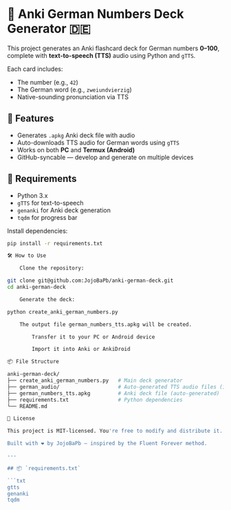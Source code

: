 # 🧠 Anki German Numbers Deck Generator 🇩🇪

This project generates an Anki flashcard deck for German numbers **0–100**, complete with **text-to-speech (TTS)** audio using Python and `gTTS`.

Each card includes:
- The number (e.g., `42`)
- The German word (e.g., `zweiundvierzig`)
- Native-sounding pronunciation via TTS

## 🚀 Features

- Generates `.apkg` Anki deck file with audio
- Auto-downloads TTS audio for German words using `gTTS`
- Works on both **PC** and **Termux (Android)**
- GitHub-syncable — develop and generate on multiple devices

## 🧰 Requirements

- Python 3.x
- `gTTS` for text-to-speech
- `genanki` for Anki deck generation
- `tqdm` for progress bar

Install dependencies:

```bash
pip install -r requirements.txt

🛠️ How to Use

    Clone the repository:

git clone git@github.com:JojoBaPb/anki-german-deck.git
cd anki-german-deck

    Generate the deck:

python create_anki_german_numbers.py

    The output file german_numbers_tts.apkg will be created.

        Transfer it to your PC or Android device

        Import it into Anki or AnkiDroid

📦 File Structure

anki-german-deck/
├── create_anki_german_numbers.py   # Main deck generator
├── german_audio/                   # Auto-generated TTS audio files (ignored in Git)
├── german_numbers_tts.apkg         # Anki deck file (auto-generated)
├── requirements.txt                # Python dependencies
└── README.md

📄 License

This project is MIT-licensed. You're free to modify and distribute it.

Built with ❤️ by JojoBaPb — inspired by the Fluent Forever method.

---

## 📦 `requirements.txt`

```txt
gtts
genanki
tqdm
